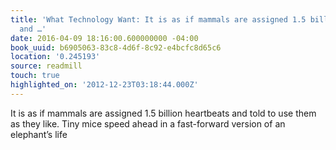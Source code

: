 ```yaml
---
title: 'What Technology Want: It is as if mammals are assigned 1.5 billion heartbeats
  and …'
date: 2016-04-09 18:16:00.600000000 -04:00
book_uuid: b6905063-83c8-4d6f-8c92-e4bcfc8d65c6
location: '0.245193'
source: readmill
touch: true
highlighted_on: '2012-12-23T03:18:44.000Z'
---
```


It is as if mammals are assigned 1.5 billion heartbeats and told to use them as they like. Tiny mice speed ahead in a fast-forward version of an elephant’s life